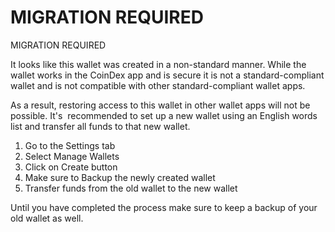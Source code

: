 # MIGRATION REQUIRED

MIGRATION REQUIRED

It looks like this wallet was created in a non-standard manner. While the wallet works in the CoinDex app and is secure it is not a standard-compliant wallet and is not compatible with other standard-compliant wallet apps.

As a result, restoring access to this wallet in other wallet apps will not be possible. It's  recommended to set up a new wallet using an English words list and transfer all funds to that new wallet.

1. Go to the Settings tab
2. Select Manage Wallets
3. Click on Create button
4. Make sure to Backup the newly created wallet
5. Transfer funds from the old wallet to the new wallet

Until you have completed the process make sure to keep a backup of your old wallet as well.

